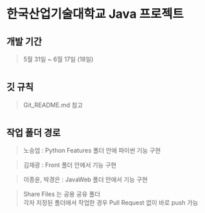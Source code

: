 # 한국산업기술대학교 Java 프로젝트
## 개발 기간
> 5월 31일 ~ 6월 17일 (18일)
#
## 깃 규칙
> Git_README.md 참고
#
## 작업 폴더 경로
> 노승업 : Python Features 폴더 안에 파이썬 기능 구현 <br>

> 김재광 : Front 폴더 안에서 기능 구현<br>

> 이종윤, 박경은 : JavaWeb 폴더 안에서 기능 구현<br>

> Share Files 는 공용 공유 폴더<br>
> 각자 지정된 폴더에서 작업한 경우 Pull Request 없이 바로 push 가능
